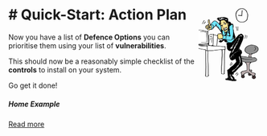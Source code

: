 # # <img src="ActionPlan.png" style="float:right; width:25%"/>Quick-Start: Action Plan	

Now you have a list of **Defence Options** you can prioritise them using your list of **vulnerabilities**. 

This should now be a reasonably simple checklist of the **controls** to install on your system. 

Go get it done! 

##### Home Example

[Read more](./examples/Home.md#ActionPlan)

>>>>>>> 
